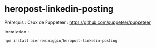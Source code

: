 # heropost-linkedin-posting

Prérequis :
Ceux de Puppeteer : https://github.com/puppeteer/puppeteer

Installation :
```
npm install pierreminiggio/heropost-linkedin-posting
```
